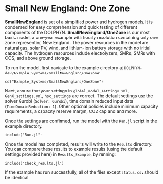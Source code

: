 # Small New England: One Zone

**SmallNewEngland** is set of a simplified power and hydrogen models. It is condensed for easy comprehension and quick testing of different components of the DOLPHYN. **SmallNewEngland/OneZone** is our most basic model, a one-year example with hourly resolution containing only one zone representing New England. The power resources in the model are natural gas, solar PV, wind, and lithium-ion battery storage with no initial capacity. The hydrogen resources include electrolyzers, SMRs, SMRs with CCS, and above ground storage.

To run the model, first navigate to the example directory at `DOLPHYN-dev/Example_Systems/SmallNewEngland/OneZone`:

`cd("Example_Systems/SmallNewEngland/OneZone")`
   
Next, ensure that your settings in `global_model_settings.yml`, `GenX_settings.yml`, `hsc_settings` are correct. The default settings use the solver Gurobi (`Solver: Gurobi`), time domain reduced input data (`TimeDomainReduction: 1`). Other optional policies include minimum capacity requirements, a capacity reserve margin, CO2 cap and and more.

Once the settings are confirmed, run the model with the `Run.jl` script in the example directory:

`include("Run.jl")`

Once the model has completed, results will write to the `Results` directory. You can compare these results to example results (using the default settings provided here) in `Results_Example`, by running:

`include("Check_results.jl")`

If the example has run successfully, all of the files except `status.csv` should be identical